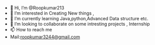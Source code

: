 - 👋 Hi, I’m @Roopkumar213
- 👀 I’m interested in Creating New things , 
- 🌱 I’m currently learning  Java,python,Advanced Data structure etc.
- 💞️ I’m looking to collaborate on some intresting projects , Internship
- 📫 How to reach me
- Mail:roopkumar3244@gmail.com


<!---
Roopkumar213/Roopkumar213 is a ✨ special ✨ repository because its `README.md` (this file) appears on your GitHub profile.
You can click the Preview link to take a look at your changes.
--->
